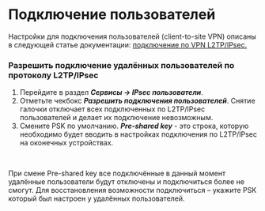 # Подключение пользователей

Настройки для подключения пользователей (client-to-site VPN) описаны в
следующей статье документации: [подключение по VPN
L2TP/IPsec.](L2TP_IPSec)

### Разрешить подключение удалённых пользователей по протоколу L2TP/IPsec

1.  Перейдите в раздел ***Сервисы -\> IPsec пользователи***.
2.  Отметьте чекбокс ***Разрешить подключения пользователей***. Снятие
    галочки отключает всех подключенных по L2TP/IPsec пользователей и
    делает их подключение невозможным.
3.  Смените PSK по умолчанию. ***Pre-shared key*** - это строка, которую
    необходимо будет вводить в настройках подключения по L2TP/IPsec на
    оконечных устройствах.

 

<div>

<div>

При смене Pre-shared key все подключённые в данный момент удалённые
пользователи будут отключены и подключиться более не смогут. Для
восстановления возможности подключиться – укажите PSK который был
настроен у удалённых пользователей.

</div>

</div>

